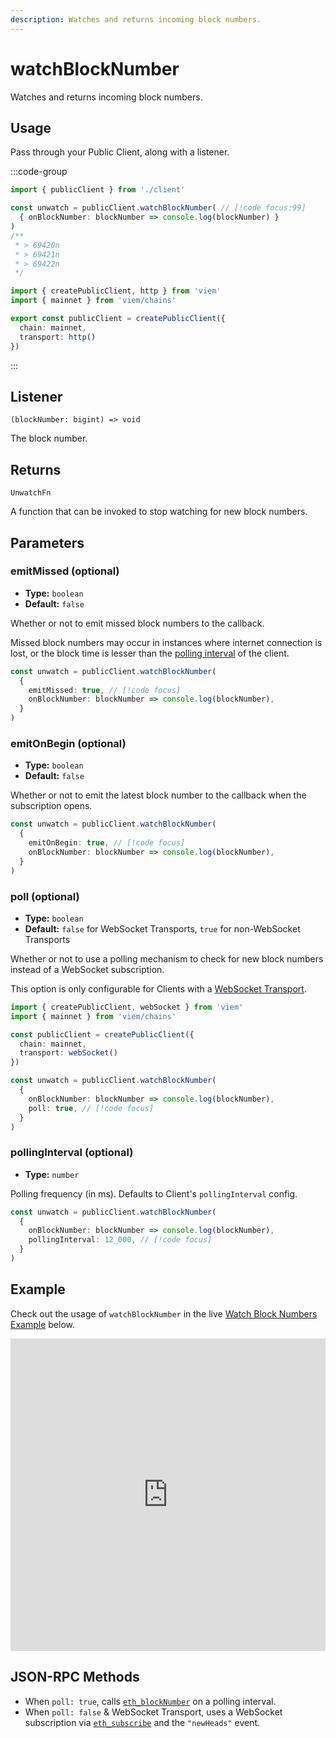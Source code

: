 ```yaml
---
description: Watches and returns incoming block numbers.
---
```


# watchBlockNumber

Watches and returns incoming block numbers.

## Usage

Pass through your Public Client, along with a listener.

:::code-group

```ts [example.ts]
import { publicClient } from './client'

const unwatch = publicClient.watchBlockNumber( // [!code focus:99]
  { onBlockNumber: blockNumber => console.log(blockNumber) }
)
/**
 * > 69420n
 * > 69421n
 * > 69422n
 */
```

```ts [client.ts]
import { createPublicClient, http } from 'viem'
import { mainnet } from 'viem/chains'

export const publicClient = createPublicClient({
  chain: mainnet,
  transport: http()
})
```

:::

## Listener

`(blockNumber: bigint) => void`

The block number.

## Returns

`UnwatchFn`

A function that can be invoked to stop watching for new block numbers.

## Parameters

### emitMissed (optional)

- **Type:** `boolean`
- **Default:** `false`

Whether or not to emit missed block numbers to the callback. 

Missed block numbers may occur in instances where internet connection is lost, or the block time is lesser than the [polling interval](/docs/clients/public#pollinginterval-optional) of the client.

```ts
const unwatch = publicClient.watchBlockNumber(
  { 
    emitMissed: true, // [!code focus]
    onBlockNumber: blockNumber => console.log(blockNumber),
  }
)
```

### emitOnBegin (optional)

- **Type:** `boolean`
- **Default:** `false`

Whether or not to emit the latest block number to the callback when the subscription opens.

```ts
const unwatch = publicClient.watchBlockNumber(
  { 
    emitOnBegin: true, // [!code focus]
    onBlockNumber: blockNumber => console.log(blockNumber),
  }
)
```

### poll (optional)

- **Type:** `boolean`
- **Default:** `false` for WebSocket Transports, `true` for non-WebSocket Transports

Whether or not to use a polling mechanism to check for new block numbers instead of a WebSocket subscription.

This option is only configurable for Clients with a [WebSocket Transport](/docs/clients/transports/websocket).

```ts
import { createPublicClient, webSocket } from 'viem'
import { mainnet } from 'viem/chains'

const publicClient = createPublicClient({
  chain: mainnet,
  transport: webSocket()
})

const unwatch = publicClient.watchBlockNumber(
  { 
    onBlockNumber: blockNumber => console.log(blockNumber),
    poll: true, // [!code focus]
  }
)
```

### pollingInterval (optional)

- **Type:** `number`

Polling frequency (in ms). Defaults to Client's `pollingInterval` config.

```ts
const unwatch = publicClient.watchBlockNumber(
  { 
    onBlockNumber: blockNumber => console.log(blockNumber),
    pollingInterval: 12_000, // [!code focus]
  }
)
```

## Example

Check out the usage of `watchBlockNumber` in the live [Watch Block Numbers Example](https://stackblitz.com/github/wevm/viem/tree/main/examples/blocks_watching-blocks) below.

<iframe frameBorder="0" width="100%" height="500px" src="https://stackblitz.com/github/wevm/viem/tree/main/examples/blocks_watching-blocks?embed=1&file=index.ts&hideNavigation=1&hideDevTools=true&terminalHeight=0&ctl=1"></iframe>

## JSON-RPC Methods

- When `poll: true`, calls [`eth_blockNumber`](https://ethereum.org/en/developers/docs/apis/json-rpc/#eth_blocknumber) on a polling interval.
- When `poll: false` & WebSocket Transport, uses a WebSocket subscription via [`eth_subscribe`](https://docs.alchemy.com/reference/eth-subscribe-polygon) and the `"newHeads"` event. 
